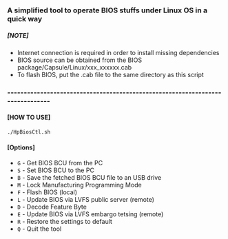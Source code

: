 ### A simplified tool to operate BIOS stuffs under Linux OS in a quick way


##### [NOTE] 
  + Internet connection is required in order to install missing dependencies
  + BIOS source can be obtained from the BIOS package/Capsule/Linux/xxx_xxxxxx.cab
  + To flash BIOS, put the .cab file to the same directory as this script


### ------------------------------------------------------------------------------
#### [HOW TO USE]
```sh
./HpBiosCtl.sh  
```
#### [Options]
 - `G` - Get BIOS BCU from the PC
 - `S` - Set BIOS BCU to the PC
 - `B` - Save the fetched BIOS BCU file to an USB drive
 - `M` - Lock Manufacturing Programming Mode
 - `F` - Flash BIOS (local)
 - `L` - Update BIOS via LVFS public server (remote)
 - `D` - Decode Feature Byte
 - `E` - Update BIOS via LVFS embargo tetsing (remote)
 - `R` - Restore the settings to default
 - `Q` - Quit the tool

